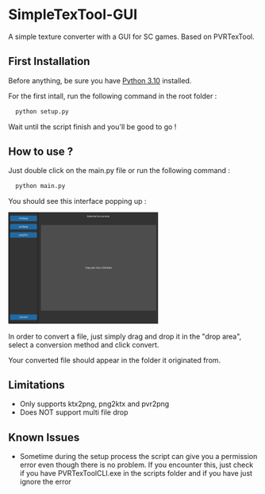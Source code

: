 
# SimpleTexTool-GUI

A simple texture converter with a GUI for SC games. Based on PVRTexTool.




## First Installation

Before anything, be sure you have [Python 3.10](https://www.python.org/downloads/release/python-31011/) installed.

For the first intall, run the following command in the root folder :

```python
  python setup.py
```

Wait until the script finish and you'll be good to go !
## How to use ?

Just double click on the main.py file or run the following command :

```python
  python main.py
```

You should see this interface popping up :

<p align="left">
<img src="./ressources/main_menu.png?raw=true"  width="60%">
</p>

In order to convert a file, just simply drag and drop it in the "drop area", select a conversion method and click convert.

Your converted file should appear in the folder it originated from.
## Limitations

 - Only supports ktx2png, png2ktx and pvr2png
 - Does NOT support multi file drop


## Known Issues

- Sometime during the setup process the script can give you a permission error even though there is no problem. If you encounter this, just check if you have PVRTexToolCLI.exe in the scripts folder and if you have just ignore the error

